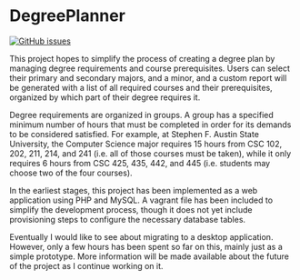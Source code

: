 # DegreePlanner

[![GitHub issues](https://img.shields.io/github/issues-raw/Kujawadl/DegreePlanner.svg?maxAge=2592000)]()

This project hopes to simplify the process of creating a degree plan by managing degree requirements and course prerequisites. Users can select their primary and secondary majors, and a minor, and a custom report will be generated with a list of all required courses and their prerequisites, organized by which part of their degree requires it.

Degree requirements are organized in groups. A group has a specified minimum number of hours that must be completed in order for its demands to be considered satisfied. For example, at Stephen F. Austin State University, the Computer Science major requires 15 hours from CSC 102, 202, 211, 214, and 241 (i.e. all of those courses must be taken), while it only requires 6 hours from CSC 425, 435, 442, and 445 (i.e. students may choose two of the four courses).

In the earliest stages, this project has been implemented as a web application using PHP and MySQL. A vagrant file has been included to simplify the development process, though it does not yet include provisioning steps to configure the necessary database tables.

Eventually I would like to see about migrating to a desktop application. However, only a few hours has been spent so far on this, mainly just as a simple prototype. More information will be made available about the future of the project as I continue working on it.
